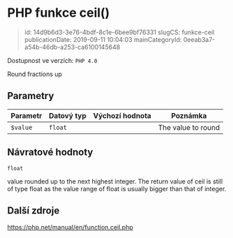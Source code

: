PHP funkce ceil()
================================

> id: 14d9b6d3-3e76-4bdf-8c1e-6bee9bf76331
> slugCS: funkce-ceil
> publicationDate: 2019-09-11 10:04:03
> mainCategoryId: 0eeab3a7-a54b-46db-a253-ca6100145648

Dostupnost ve verzích: `PHP 4.0`

Round fractions up


Parametry
--------------

| Parametr | Datový typ | Výchozí hodnota | Poznámka |
|-----|-----|-----|-----|
| `$value` | `float` |  | The value to round |


Návratové hodnoty
----------------

`float`

value rounded up to the next highest
integer.
The return value of ceil is still of type
float as the value range of float is
usually bigger than that of integer.

Další zdroje
------------

https://php.net/manual/en/function.ceil.php
